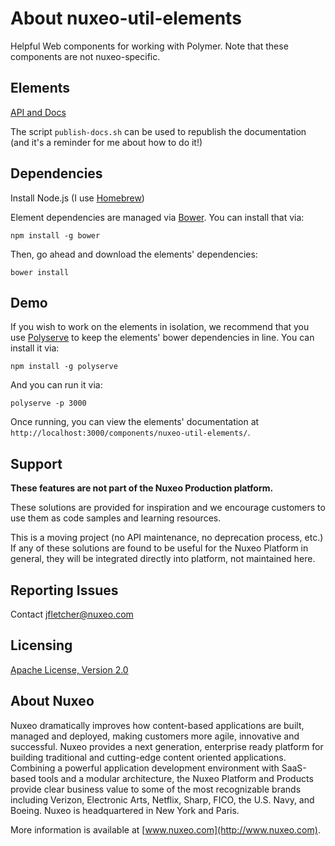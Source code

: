 # About nuxeo-util-elements

Helpful Web components for working with Polymer. Note that these components are not nuxeo-specific.

## Elements

[API and Docs](http://nuxeo-sandbox.github.io/nuxeo-util-elements/)

The script `publish-docs.sh` can be used to republish the documentation (and it's a reminder for me about how to do it!)


## Dependencies

Install Node.js (I use [Homebrew](http://brew.sh/))

Element dependencies are managed via [Bower](http://bower.io/). You can install that via:

    npm install -g bower

Then, go ahead and download the elements' dependencies:

    bower install


## Demo

If you wish to work on the elements in isolation, we recommend that you use [Polyserve](https://github.com/PolymerLabs/polyserve) to keep the elements' bower dependencies in line. You can install it via:

    npm install -g polyserve

And you can run it via:

    polyserve -p 3000

Once running, you can view the elements' documentation at `http://localhost:3000/components/nuxeo-util-elements/`.


## Support

**These features are not part of the Nuxeo Production platform.**

These solutions are provided for inspiration and we encourage customers to use them as code samples and learning resources.

This is a moving project (no API maintenance, no deprecation process, etc.) If any of these solutions are found to be useful for the Nuxeo Platform in general, they will be integrated directly into platform, not maintained here.


## Reporting Issues

Contact [jfletcher@nuxeo.com](mailto:jfletcher@nuxeo.com)


## Licensing

[Apache License, Version 2.0](http://www.apache.org/licenses/LICENSE-2.0)


## About Nuxeo

Nuxeo dramatically improves how content-based applications are built, managed and deployed, making customers more agile, innovative and successful. Nuxeo provides a next generation, enterprise ready platform for building traditional and cutting-edge content oriented applications. Combining a powerful application development environment with SaaS-based tools and a modular architecture, the Nuxeo Platform and Products provide clear business value to some of the most recognizable brands including Verizon, Electronic Arts, Netflix, Sharp, FICO, the U.S. Navy, and Boeing. Nuxeo is headquartered in New York and Paris.

More information is available at [www.nuxeo.com](http://www.nuxeo.com).